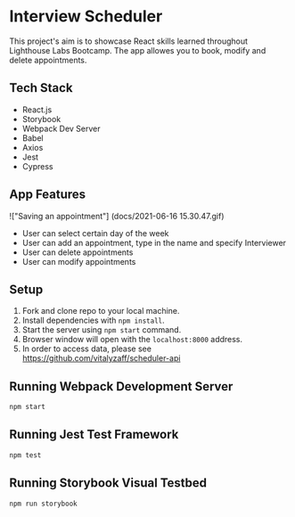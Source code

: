 # Interview Scheduler

This project's aim is to showcase React skills learned throughout Lighthouse Labs Bootcamp.
The app allowes you to book, modify and delete appointments.

## Tech Stack

- React.js
- Storybook
- Webpack Dev Server
- Babel
- Axios
- Jest
- Cypress

## App Features 

!["Saving an appointment"] (docs/2021-06-16 15.30.47.gif)
- User can select certain day of the week
- User can add an appointment, type in the name and specify Interviewer 
- User can delete appointments
- User can modify appointments


## Setup
 1. Fork and clone repo to your local machine.
 2. Install dependencies with `npm install`.
 3. Start the server using `npm start` command. 
 4. Browser window will open with the `localhost:8000` address.
 5. In order to access data, please see https://github.com/vitalyzaff/scheduler-api


## Running Webpack Development Server

```sh
npm start
```

## Running Jest Test Framework

```sh
npm test
```

## Running Storybook Visual Testbed

```sh
npm run storybook
```
